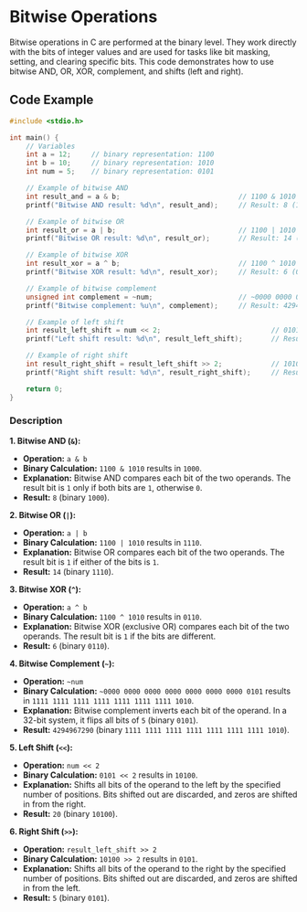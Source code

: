 # Bitwise Operations
Bitwise operations in C are performed at the binary level. They work directly with the bits of integer values and are used for tasks like bit masking, setting, and clearing specific bits. This code demonstrates how to use bitwise AND, OR, XOR, complement, and shifts (left and right).

## Code Example
```c
#include <stdio.h>

int main() {
    // Variables
    int a = 12;     // binary representation: 1100
    int b = 10;     // binary representation: 1010
    int num = 5;    // binary representation: 0101

    // Example of bitwise AND
    int result_and = a & b;                             // 1100 & 1010 = 1000
    printf("Bitwise AND result: %d\n", result_and);     // Result: 8 (1000 in binary)

    // Example of bitwise OR
    int result_or = a | b;                              // 1100 | 1010 = 1110
    printf("Bitwise OR result: %d\n", result_or);       // Result: 14 (1110 in binary)

    // Example of bitwise XOR
    int result_xor = a ^ b;                             // 1100 ^ 1010 = 0110
    printf("Bitwise XOR result: %d\n", result_xor);     // Result: 6 (0110 in binary)

    // Example of bitwise complement
    unsigned int complement = ~num;                     // ~0000 0000 0000 0000 0000 0000 0000 0101
    printf("Bitwise complement: %u\n", complement);     // Result: 4294967290 (1111 1111 1111 1111 1111 1111 1111 1010 in binary)

    // Example of left shift
    int result_left_shift = num << 2;                           // 0101 << 2 = 10100
    printf("Left shift result: %d\n", result_left_shift);       // Result: 20 (10100 in binary)

    // Example of right shift
    int result_right_shift = result_left_shift >> 2;            // 10100 >> 2 = 0101
    printf("Right shift result: %d\n", result_right_shift);     // Result: 5 (0101 in binary)

    return 0;
}
```

### Description
**1. Bitwise AND (`&`):**
   - **Operation:** `a & b`
   - **Binary Calculation:** `1100 & 1010` results in `1000`.
   - **Explanation:** Bitwise AND compares each bit of the two operands. The result bit is `1` only if both bits are `1`, otherwise `0`.
   - **Result:** `8` (binary `1000`).

**2. Bitwise OR (`|`):**
   - **Operation:** `a | b`
   - **Binary Calculation:** `1100 | 1010` results in `1110`.
   - **Explanation:** Bitwise OR compares each bit of the two operands. The result bit is `1` if either of the bits is `1`.
   - **Result:** `14` (binary `1110`).

**3. Bitwise XOR (`^`):**
   - **Operation:** `a ^ b`
   - **Binary Calculation:** `1100 ^ 1010` results in `0110`.
   - **Explanation:** Bitwise XOR (exclusive OR) compares each bit of the two operands. The result bit is `1` if the bits are different.
   - **Result:** `6` (binary `0110`).

**4. Bitwise Complement (`~`):**
   - **Operation:** `~num`
   - **Binary Calculation:** `~0000 0000 0000 0000 0000 0000 0000 0101` results in `1111 1111 1111 1111 1111 1111 1111 1010`.
   - **Explanation:** Bitwise complement inverts each bit of the operand. In a 32-bit system, it flips all bits of `5` (binary `0101`).
   - **Result:** `4294967290` (binary `1111 1111 1111 1111 1111 1111 1111 1010`).

**5. Left Shift (`<<`):**
   - **Operation:** `num << 2`
   - **Binary Calculation:** `0101 << 2` results in `10100`.
   - **Explanation:** Shifts all bits of the operand to the left by the specified number of positions. Bits shifted out are discarded, and zeros are shifted in from the right.
   - **Result:** `20` (binary `10100`).

**6. Right Shift (`>>`):**
   - **Operation:** `result_left_shift >> 2`
   - **Binary Calculation:** `10100 >> 2` results in `0101`.
   - **Explanation:** Shifts all bits of the operand to the right by the specified number of positions. Bits shifted out are discarded, and zeros are shifted in from the left.
   - **Result:** `5` (binary `0101`).
